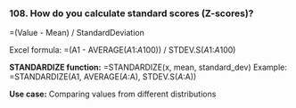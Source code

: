 ### 108. **How do you calculate standard scores (Z-scores)?**

=(Value - Mean) / StandardDeviation

Excel formula:
=(A1 - AVERAGE($A$1:$A$100)) / STDEV.S($A$1:$A$100)

**STANDARDIZE function:**
=STANDARDIZE(x, mean, standard_dev)
Example: =STANDARDIZE(A1, AVERAGE($A:$A), STDEV.S($A:$A))

**Use case:** Comparing values from different distributions
